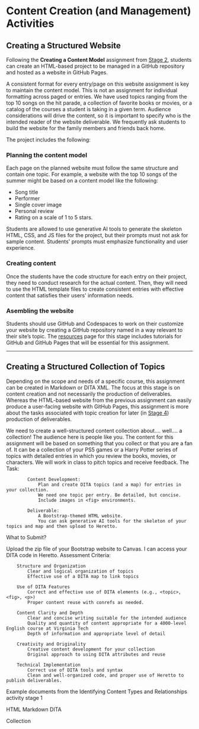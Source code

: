 # Content Creation (and Management) Activities

## Creating a Structured Website

Following the **Creating a Content Model** assignment from [Stage 2](../stage2/contentstrategyactivities.md), students can create an HTML-based project to be managed in a GitHub repository and hosted as a website in GitHub Pages.

A consistent format for every entry/page on this website assignment is key to maintain the content model. This is not an assignment for individual formatting across paged or entries. We have used topics ranging from the top 10 songs on the hit parade, a collection of favorite books or movies, or a catalog of the courses a student is taking in a given term. Audience considerations will drive the content, so it is important to specify who is the intended reader of the website deliverable. We frequently ask students to build the website for the family members and friends back home.

The project includes the following:

### Planning the content model

Each page on the planned website must follow the same structure and contain one topic. For example, a website with the top 10 songs of the summer might be based on a content model like the following:

- Song title
- Performer
- Single cover image
- Personal review
- Rating on a scale of 1 to 5 stars.

Students are allowed to use generative AI tools to generate the skeleton HTML, CSS, and JS files for the project, but their prompts must not ask for sample content. Students' prompts must emphasize functionality and user experience.

### Creating content

Once the students have the code structure for each entry on their project, they need to conduct research for the actual content. Then, they will need to use the HTML template files to create consistent entries with effective content that satisfies their users' information needs.

### Asembling the website

Students should use GitHub and Codespaces to work on their customize your website by creating a GitHub repository named in a way relevant to their site’s topic. The [resources](resources.md) page for this stage includes tutorials for GitHub and GitHub Pages that will be essential for this assignment.

---

## Creating a Structured Collection of Topics

Depending on the scope and needs of a specific course, this assignment can be created in Markdown or DITA XML. The focus at this stage is on content creation and not necessarily the production of deliverables. Whereas the HTML-based website from the previous assignment can easily produce a user-facing website with GitHub Pages, this assignment is more about the tasks associated with topic creation for later (in [Stage 4](../stage4/overview.md)) production of deliverables.

We need to create a well-structured content collection about.... well.... a collection! The audience here is people like you. The content for this assignment will be based on something that you collect or that you are a fan of. It can be a collection of your PS5 games or a Harry Potter series of topics with detailed entries in which you review the books, movies, or characters. We will work in class to pitch topics and receive feedback.
The Task:

            Content Development:
                Plan and create DITA topics (and a map) for entries in your collection.
                We need one topic per entry. Be detailed, but concise.
                Include images in <fig> environments.

            Deliverable:
                A Bootstrap-themed HTML website.
                You can ask generative AI tools for the skeleton of your topics and map and then upload to Heretto.

What to Submit?

Upload the zip file of your Bootstrap website to Canvas. I can access your DITA code in Heretto.
Assessment Criteria:

        Structure and Organization
            Clear and logical organization of topics
            Effective use of a DITA map to link topics

        Use of DITA Features
            Correct and effective use of DITA elements (e.g., <topic>, <fig>, <p>)
            Proper content reuse with conrefs as needed.

        Content Clarity and Depth
            Clear and concise writing suitable for the intended audience
            Quality and quantity of content appropriate for a 4000-level English course at Virginia Tech
            Depth of information and appropriate level of detail

        Creativity and Originality
            Creative content development for your collection
            Original approach to using DITA attributes and reuse

        Technical Implementation
            Correct use of DITA tools and syntax
            Clean and well-organized code, and proper use of Heretto to publish deliverables.

Example documents from the Identifying Content Types and Relationships activity stage 1

HTML
Markdown
DITA

Collection

